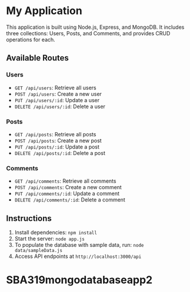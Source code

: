 # My Application

This application is built using Node.js, Express, and MongoDB. It includes three collections: Users, Posts, and Comments, and provides CRUD operations for each.

## Available Routes

### Users
- `GET /api/users`: Retrieve all users
- `POST /api/users`: Create a new user
- `PUT /api/users/:id`: Update a user
- `DELETE /api/users/:id`: Delete a user

### Posts
- `GET /api/posts`: Retrieve all posts
- `POST /api/posts`: Create a new post
- `PUT /api/posts/:id`: Update a post
- `DELETE /api/posts/:id`: Delete a post

### Comments
- `GET /api/comments`: Retrieve all comments
- `POST /api/comments`: Create a new comment
- `PUT /api/comments/:id`: Update a comment
- `DELETE /api/comments/:id`: Delete a comment

## Instructions

1. Install dependencies: `npm install`
2. Start the server: `node app.js`
3. To populate the database with sample data, run: `node data/sampleData.js`
4. Access API endpoints at `http://localhost:3000/api`
# SBA319mongodatabaseapp2
